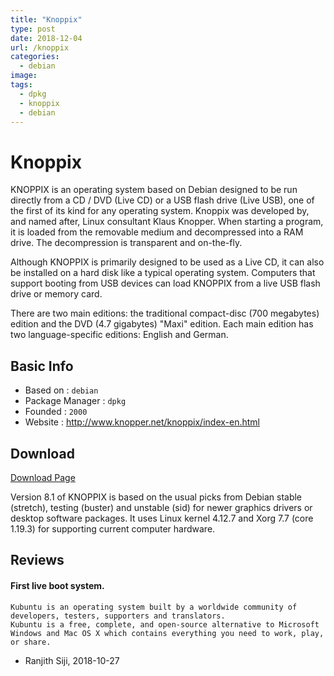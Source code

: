 ```yaml
---
title: "Knoppix"
type: post
date: 2018-12-04
url: /knoppix
categories:
  - debian
image: 
tags:
  - dpkg
  - knoppix
  - debian
---
```


# Knoppix

KNOPPIX is an operating system based on Debian designed to be run directly from a CD / DVD (Live CD) or a USB flash drive (Live USB), one of the first of its kind for any operating system. Knoppix was developed by, and named after, Linux consultant Klaus Knopper. When starting a program, it is loaded from the removable medium and decompressed into a RAM drive. The decompression is transparent and on-the-fly.

Although KNOPPIX is primarily designed to be used as a Live CD, it can also be installed on a hard disk like a typical operating system. Computers that support booting from USB devices can load KNOPPIX from a live USB flash drive or memory card.

There are two main editions: the traditional compact-disc (700 megabytes) edition and the DVD (4.7 gigabytes) "Maxi" edition. Each main edition has two language-specific editions: English and German. 

## Basic Info

* Based on : `debian`
* Package Manager : `dpkg`
* Founded : `2000`
* Website : http://www.knopper.net/knoppix/index-en.html

## Download

[Download Page](http://www.knopper.net/knoppix-mirrors/index-en.html)

Version 8.1 of KNOPPIX is based on the usual picks from Debian stable (stretch), testing (buster) and unstable (sid) for newer graphics drivers or desktop software packages. It uses Linux kernel 4.12.7 and Xorg 7.7 (core 1.19.3) for supporting current computer hardware.

## Reviews

#### First live boot system.

```
Kubuntu is an operating system built by a worldwide community of developers, testers, supporters and translators.
Kubuntu is a free, complete, and open-source alternative to Microsoft Windows and Mac OS X which contains everything you need to work, play, or share.
```
- Ranjith Siji, 2018-10-27
